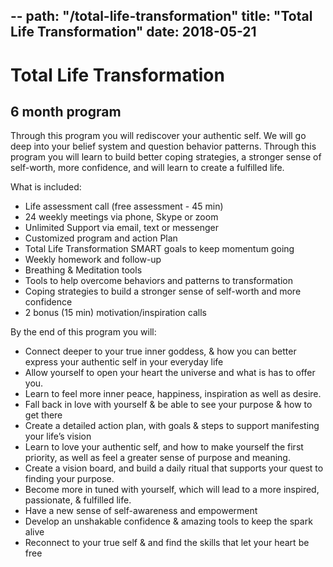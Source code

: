 --
path: "/total-life-transformation"
title: "Total Life Transformation"
date: 2018-05-21
--

# Total Life Transformation
## 6 month program

Through this program you will rediscover your authentic self.
We will go deep into your belief system and question behavior patterns.
Through this program you will learn to build better coping strategies,
a stronger sense of self-worth, more confidence, and will learn to create
a fulfilled life.

What is included:

- Life assessment call (free assessment - 45 min)
- 24 weekly meetings via phone, Skype or zoom
- Unlimited Support via email, text or messenger
- Customized program and action Plan
- Total Life Transformation SMART goals to keep momentum going
- Weekly homework and follow-up
- Breathing & Meditation tools
- Tools to help overcome behaviors and patterns to transformation
- Coping strategies to build a stronger sense of self-worth and more confidence
- 2 bonus (15 min) motivation/inspiration calls

By the end of this program you will:

- Connect deeper to your true inner goddess, & how you can better express your authentic self in your everyday life
- Allow yourself to open your heart the universe and what is has to offer you.
- Learn to feel more inner peace, happiness, inspiration as well as desire.
- Fall back in love with yourself & be able to see your purpose & how to get there
- Create a detailed action plan, with goals & steps to support manifesting your life’s vision
- Learn to love your authentic self, and how to make yourself the first priority, as well as feel a greater sense of purpose and meaning.
- Create a vision board, and build a daily ritual that supports your quest to finding your purpose.
- Become more in tuned with yourself, which will lead to a more inspired, passionate, & fulfilled life.
- Have a new sense of self-awareness and empowerment
- Develop an unshakable confidence & amazing tools to keep the spark alive
- Reconnect to your true self & and find the skills that let your heart be free
